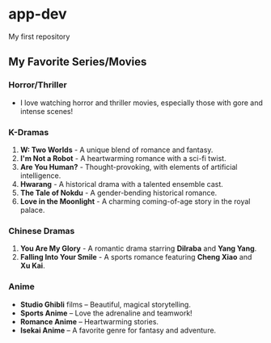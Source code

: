 # app-dev
My first repository

## My Favorite Series/Movies

### Horror/Thriller
- I love watching horror and thriller movies, especially those with gore and intense scenes!

### K-Dramas
1. **W: Two Worlds** - A unique blend of romance and fantasy.
2. **I'm Not a Robot** - A heartwarming romance with a sci-fi twist.
3. **Are You Human?** - Thought-provoking, with elements of artificial intelligence.
4. **Hwarang** - A historical drama with a talented ensemble cast.
5. **The Tale of Nokdu** - A gender-bending historical romance.
6. **Love in the Moonlight** - A charming coming-of-age story in the royal palace.

### Chinese Dramas
1. **You Are My Glory** - A romantic drama starring **Dilraba** and **Yang Yang**.
2. **Falling Into Your Smile** - A sports romance featuring **Cheng Xiao** and **Xu Kai**.

### Anime
- **Studio Ghibli** films – Beautiful, magical storytelling.
- **Sports Anime** – Love the adrenaline and teamwork!
- **Romance Anime** – Heartwarming stories.
- **Isekai Anime** – A favorite genre for fantasy and adventure.
